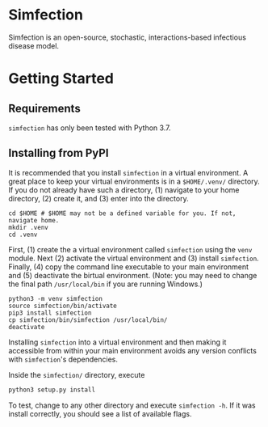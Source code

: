 # Simfection

Simfection is an open-source, stochastic, interactions-based infectious disease model.

# Getting Started

## Requirements
`simfection` has only been tested with Python 3.7.

## Installing from PyPI

It is recommended that you install `simfection` in a virtual environment. A great place to keep your virtual environments is in a `$HOME/.venv/` directory. If you do not already have such a directory, (1) navigate to your home directory, (2) create it, and (3) enter into the directory.

```shell
cd $HOME # $HOME may not be a defined variable for you. If not, navigate home.
mkdir .venv
cd .venv
```

First, (1) create the a virtual environment called `simfection` using the `venv` module. Next (2) activate the virtual environment and (3) install `simfection`. Finally, (4) copy the command line executable to your main environment and (5) deactivate the birtual environment. (Note: you may need to change the final path `/usr/local/bin` if you are running Windows.)

```shell
python3 -m venv simfection
source simfection/bin/activate
pip3 install simfection
cp simfection/bin/simfection /usr/local/bin/
deactivate
```
Installing `simfection` into a virtual environment and then making it accessible from within your main environment avoids any version conflicts with `simfection`'s dependencies.


Inside the `simfection/` directory, execute

```python
python3 setup.py install
```

To test, change to any other directory and execute `simfection -h`. If it was install correctly, you should see a list of available flags.
